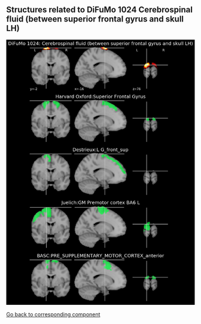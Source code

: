 


## Structures related to DiFuMo 1024 Cerebrospinal fluid (between superior frontal gyrus and skull LH)

![455](455.jpg "Structures related to DiFuMo 1024 Cerebrospinal fluid (between superior frontal gyrus and skull LH)")

[Go back to corresponding component](https://parietal-inria.github.io/DiFuMo/1024/html/455.html)